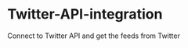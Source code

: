 Twitter-API-integration
=======================

Connect to Twitter API and get the feeds from Twitter
